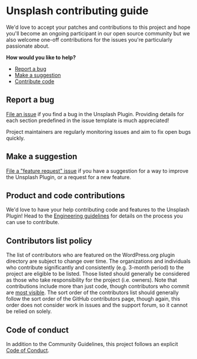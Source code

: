 # Unsplash contributing guide

We'd love to accept your patches and contributions to this project and hope you'll become an ongoing participant in our open source community but we also welcome one-off contributions for the issues you're particularly passionate about.

**How would you like to help?**

* [Report a bug](#report-a-bug)
* [Make a suggestion](#make-a-suggestion)
* [Contribute code](#product-and-code-contributions)

## Report a bug

[File an issue](https://github.com/xwp/unsplash-wp/issues/new?template=bug_report.md) if you find a bug in the Unsplash Plugin. Providing details for each section predefined in the issue template is much appreciated!

Project maintainers are regularly monitoring issues and aim to fix open bugs quickly.

## Make a suggestion

[File a "feature request" issue](https://github.com/xwp/unsplash-wp/issues/new?template=feature_request.md) if you have a suggestion for a way to improve the Unsplash Plugin, or a request for a new feature.

## Product and code contributions

We'd love to have your help contributing code and features to the Unsplash Plugin! Head to the [Engineering guidelines](contributing/engineering.md) for details on the process you can use to contribute.

## Contributors list policy

The list of contributors who are featured on the WordPress.org plugin directory are subject to change over time. The organizations and individuals who contribute significantly and consistently (e.g. 3-month period) to the project are eligible to be listed. Those listed should generally be considered as those who take responsibility for the project (i.e. owners). Note that contributions include more than just code, though contributors who commit are [most visible](https://github.com/xwp/unsplash-wp/graphs/contributors). The sort order of the contributors list should generally follow the sort order of the GitHub contributors page, though again, this order does not consider work in issues and the support forum, so it cannot be relied on solely.

## Code of conduct

In addition to the Community Guidelines, this project follows an explicit [Code of Conduct](code_of_conduct.md).
